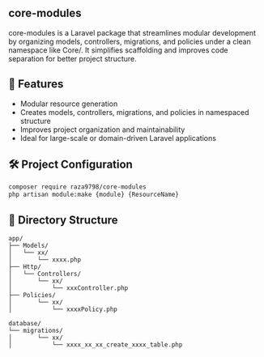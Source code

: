 ## core-modules
core-modules is a Laravel package that streamlines modular development by organizing models, controllers, migrations, and policies under a clean namespace like Core/. It simplifies scaffolding and improves code separation for better project structure.

## 🚀 Features
- Modular resource generation 
- Creates models, controllers, migrations, and policies in namespaced structure
- Improves project organization and maintainability
- Ideal for large-scale or domain-driven Laravel applications

## 🛠 Project Configuration
```bash
composer require raza9798/core-modules
php artisan module:make {module} {ResourceName}

```

## 📁 Directory Structure
```
app/
├── Models/
│   └── xx/
│       └── xxxx.php
├── Http/
│   └── Controllers/
│       └── xx/
│           └── xxxController.php
├── Policies/
│       └── xx/
│           └── xxxxPolicy.php

database/
└── migrations/
│       └── xx/
│           └── xxxx_xx_xx_create_xxxx_table.php

```
